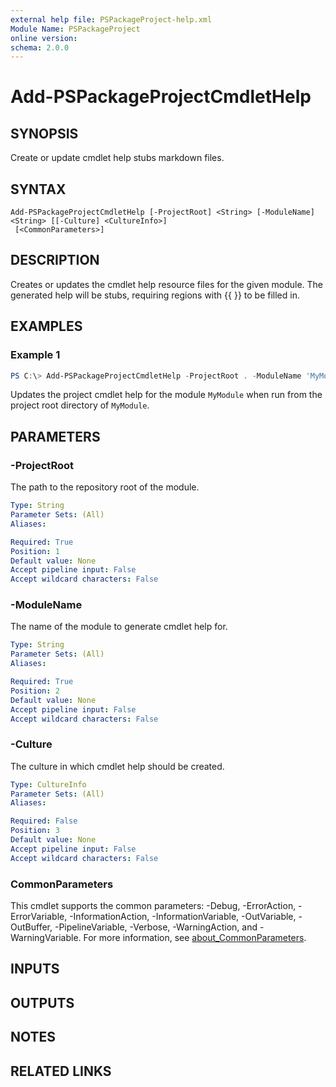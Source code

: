 ```yaml
---
external help file: PSPackageProject-help.xml
Module Name: PSPackageProject
online version:
schema: 2.0.0
---
```


# Add-PSPackageProjectCmdletHelp

## SYNOPSIS
Create or update cmdlet help stubs markdown files.

## SYNTAX

```
Add-PSPackageProjectCmdletHelp [-ProjectRoot] <String> [-ModuleName] <String> [[-Culture] <CultureInfo>]
 [<CommonParameters>]
```

## DESCRIPTION
Creates or updates the cmdlet help resource files
for the given module.
The generated help will be stubs, requiring regions with {{ }}
to be filled in.

## EXAMPLES

### Example 1
```powershell
PS C:\> Add-PSPackageProjectCmdletHelp -ProjectRoot . -ModuleName 'MyModule'
```

Updates the project cmdlet help for the module `MyModule`
when run from the project root directory of `MyModule`.

## PARAMETERS

### -ProjectRoot
The path to the repository root of the module.

```yaml
Type: String
Parameter Sets: (All)
Aliases:

Required: True
Position: 1
Default value: None
Accept pipeline input: False
Accept wildcard characters: False
```

### -ModuleName
The name of the module to generate cmdlet help for.

```yaml
Type: String
Parameter Sets: (All)
Aliases:

Required: True
Position: 2
Default value: None
Accept pipeline input: False
Accept wildcard characters: False
```

### -Culture
The culture in which cmdlet help should be created.

```yaml
Type: CultureInfo
Parameter Sets: (All)
Aliases:

Required: False
Position: 3
Default value: None
Accept pipeline input: False
Accept wildcard characters: False
```

### CommonParameters
This cmdlet supports the common parameters: -Debug, -ErrorAction, -ErrorVariable, -InformationAction, -InformationVariable, -OutVariable, -OutBuffer, -PipelineVariable, -Verbose, -WarningAction, and -WarningVariable. For more information, see [about_CommonParameters](http://go.microsoft.com/fwlink/?LinkID=113216).

## INPUTS

## OUTPUTS

## NOTES

## RELATED LINKS
